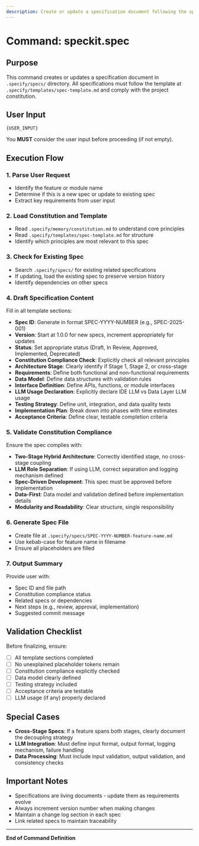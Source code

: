 ```yaml
---
description: Create or update a specification document following the spec template and ensuring constitution compliance.
---
```


# Command: speckit.spec

## Purpose

This command creates or updates a specification document in `.specify/specs/` directory. All specifications must follow the template at `.specify/templates/spec-template.md` and comply with the project constitution.

## User Input

```text
{USER_INPUT}
```

You **MUST** consider the user input before proceeding (if not empty).

## Execution Flow

### 1. Parse User Request

- Identify the feature or module name
- Determine if this is a new spec or update to existing spec
- Extract key requirements from user input

### 2. Load Constitution and Template

- Read `.specify/memory/constitution.md` to understand core principles
- Read `.specify/templates/spec-template.md` for structure
- Identify which principles are most relevant to this spec

### 3. Check for Existing Spec

- Search `.specify/specs/` for existing related specifications
- If updating, load the existing spec to preserve version history
- Identify dependencies on other specs

### 4. Draft Specification Content

Fill in all template sections:

- **Spec ID**: Generate in format SPEC-YYYY-NUMBER (e.g., SPEC-2025-001)
- **Version**: Start at 1.0.0 for new specs, increment appropriately for updates
- **Status**: Set appropriate status (Draft, In Review, Approved, Implemented, Deprecated)
- **Constitution Compliance Check**: Explicitly check all relevant principles
- **Architecture Stage**: Clearly identify if Stage 1, Stage 2, or cross-stage
- **Requirements**: Define both functional and non-functional requirements
- **Data Model**: Define data structures with validation rules
- **Interface Definition**: Define APIs, functions, or module interfaces
- **LLM Usage Declaration**: Explicitly declare IDE LLM vs Data Layer LLM usage
- **Testing Strategy**: Define unit, integration, and data quality tests
- **Implementation Plan**: Break down into phases with time estimates
- **Acceptance Criteria**: Define clear, testable completion criteria

### 5. Validate Constitution Compliance

Ensure the spec complies with:

- **Two-Stage Hybrid Architecture**: Correctly identified stage, no cross-stage coupling
- **LLM Role Separation**: If using LLM, correct separation and logging mechanism defined
- **Spec-Driven Development**: This spec must be approved before implementation
- **Data-First**: Data model and validation defined before implementation details
- **Modularity and Readability**: Clear structure, single responsibility

### 6. Generate Spec File

- Create file at `.specify/specs/SPEC-YYYY-NUMBER-feature-name.md`
- Use kebab-case for feature name in filename
- Ensure all placeholders are filled

### 7. Output Summary

Provide user with:

- Spec ID and file path
- Constitution compliance status
- Related specs or dependencies
- Next steps (e.g., review, approval, implementation)
- Suggested commit message

## Validation Checklist

Before finalizing, ensure:

- [ ] All template sections completed
- [ ] No unexplained placeholder tokens remain
- [ ] Constitution compliance explicitly checked
- [ ] Data model clearly defined
- [ ] Testing strategy included
- [ ] Acceptance criteria are testable
- [ ] LLM usage (if any) properly declared

## Special Cases

- **Cross-Stage Specs**: If a feature spans both stages, clearly document the decoupling strategy
- **LLM Integration**: Must define input format, output format, logging mechanism, failure handling
- **Data Processing**: Must include input validation, output validation, and consistency checks

## Important Notes

- Specifications are living documents - update them as requirements evolve
- Always increment version number when making changes
- Maintain a change log section in each spec
- Link related specs to maintain traceability

---

**End of Command Definition**

